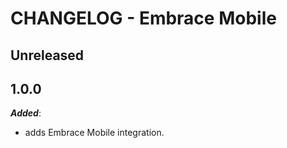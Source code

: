 # CHANGELOG - Embrace Mobile

## Unreleased

## 1.0.0

***Added***:

* adds Embrace Mobile integration.

